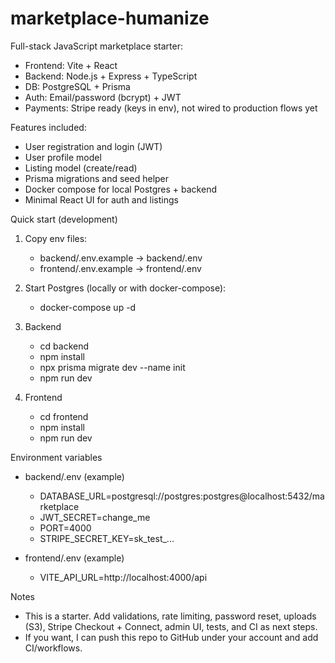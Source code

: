 # marketplace-humanize

Full-stack JavaScript marketplace starter:
- Frontend: Vite + React
- Backend: Node.js + Express + TypeScript
- DB: PostgreSQL + Prisma
- Auth: Email/password (bcrypt) + JWT
- Payments: Stripe ready (keys in env), not wired to production flows yet

Features included:
- User registration and login (JWT)
- User profile model
- Listing model (create/read)
- Prisma migrations and seed helper
- Docker compose for local Postgres + backend
- Minimal React UI for auth and listings

Quick start (development)
1. Copy env files:
   - backend/.env.example -> backend/.env
   - frontend/.env.example -> frontend/.env

2. Start Postgres (locally or with docker-compose):
   - docker-compose up -d

3. Backend
   - cd backend
   - npm install
   - npx prisma migrate dev --name init
   - npm run dev

4. Frontend
   - cd frontend
   - npm install
   - npm run dev

Environment variables
- backend/.env (example)
  - DATABASE_URL=postgresql://postgres:postgres@localhost:5432/marketplace
  - JWT_SECRET=change_me
  - PORT=4000
  - STRIPE_SECRET_KEY=sk_test_...

- frontend/.env (example)
  - VITE_API_URL=http://localhost:4000/api

Notes
- This is a starter. Add validations, rate limiting, password reset, uploads (S3), Stripe Checkout + Connect, admin UI, tests, and CI as next steps.
- If you want, I can push this repo to GitHub under your account and add CI/workflows.
